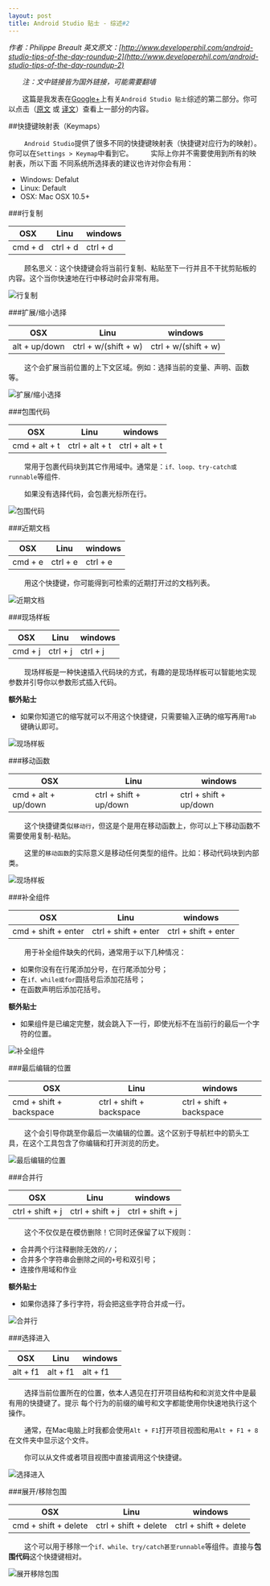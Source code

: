 ```yaml
---
layout: post
title: Android Studio 贴士 - 综述#2
---
```

*作者：Philippe Breault  英文原文：[http://www.developerphil.com/android-studio-tips-of-the-day-roundup-2](http://www.developerphil.com/android-studio-tips-of-the-day-roundup-2)*

*&#160;&#160;&#160;&#160;&#160;&#160;&#160;注：文中链接皆为国外链接，可能需要翻墙*

&#160;&#160;&#160;&#160;&#160;&#160;&#160;这篇是我发表在[Google+](https://plus.google.com/+PhilippeBreault/)上有关`Android Studio 贴士`综述的第二部分。你可以点击（[原文](http://www.developerphil.com/android-studio-tips-of-the-day-roundup-1/) 或 [译文](http://jackie880823.github.io/2015/12/26/Android%20Studio%20Tips%20Of%20the%20Day%20-%20Roundup%20%231/)）查看上一部分的内容。


##快捷键映射表（Keymaps）

&#160;&#160;&#160;&#160;&#160;&#160;&#160;&#160;`Android Studio`提供了很多不同的快捷键映射表（快捷键对应行为的映射）。你可以在`Settings > Keymap`中看到它。
&#160;&#160;&#160;&#160;&#160;&#160;&#160;&#160;实际上你并不需要使用到所有的映射表，所以下面
不同系统所选择表的建议也许对你会有用：

* Windows: Defalut
* Linux: Default
* OSX: Mac OSX 10.5+

###行复制

|   OSX   |   Linu   | windows  |
|---------|----------|----------|
| cmd + d | ctrl + d | ctrl + d |

&#160;&#160;&#160;&#160;&#160;&#160;&#160;&#160;顾名思义：这个快捷键会将当前行复制、粘贴至下一行并且不干扰剪贴板的内容。这个当你快速地在行中移动时会非常有用。

![行复制](https://github.com/Jackie880823/Jackie880823.github.io/blob/master/img/android-studio-tips-of-the-day-roundup-2/11-duplicate_lines.gif?raw=true)

###扩展/缩小选择

|      OSX      |         Linu         |       windows        |
|---------------|----------------------|----------------------|
| alt + up/down | ctrl + w/(shift + w) | ctrl + w/(shift + w) |

&#160;&#160;&#160;&#160;&#160;&#160;&#160;&#160;这个会扩展当前位置的上下文区域。例如：选择当前的变量、声明、函数等。

![扩展/缩小选择](https://github.com/Jackie880823/Jackie880823.github.io/blob/master/img/android-studio-tips-of-the-day-roundup-2/12-expand_shrink_selection.gif?raw=true)

###包围代码

|      OSX      |      Linu      |    windows     |
|---------------|----------------|----------------|
| cmd + alt + t | ctrl + alt + t | ctrl + alt + t |

&#160;&#160;&#160;&#160;&#160;&#160;&#160;&#160;常用于包裹代码块到其它作用域中。通常是：`if、loop、try-catch或runnable`等组件.

&#160;&#160;&#160;&#160;&#160;&#160;&#160;&#160;如果没有选择代码，会包裹光标所在行。

![包围代码](https://github.com/Jackie880823/Jackie880823.github.io/blob/master/img/android-studio-tips-of-the-day-roundup-2/13-surround_with.gif?raw=true)

###近期文档

|   OSX   |   Linu   | windows  |
|---------|----------|----------|
| cmd + e | ctrl + e | ctrl + e |

&#160;&#160;&#160;&#160;&#160;&#160;&#160;&#160;用这个快捷键，你可能得到可检索的近期打开过的文档列表。

![近期文档](https://github.com/Jackie880823/Jackie880823.github.io/blob/master/img/android-studio-tips-of-the-day-roundup-2/14-recents.gif?raw=ture)

###现场样板

|   OSX   |   Linu   | windows  |
|---------|----------|----------|
| cmd + j | ctrl + j | ctrl + j |

&#160;&#160;&#160;&#160;&#160;&#160;&#160;&#160;现场样板是一种快速插入代码块的方式，有趣的是现场样板可以智能地实现参数并引导你以参数形式插入代码。

**额外贴士**

* 如果你知道它的缩写就可以不用这个快捷键，只需要输入正确的缩写再用`Tab`键确认即可。

![现场样板](https://github.com/Jackie880823/Jackie880823.github.io/blob/master/img/android-studio-tips-of-the-day-roundup-2/15-live_templates.gif?raw=true)

###移动函数

|         OSX         |          Linu          |         windows        |
|---------------------|------------------------|------------------------|
| cmd + alt + up/down | ctrl + shift + up/down | ctrl + shift + up/down |

&#160;&#160;&#160;&#160;&#160;&#160;&#160;&#160;这个快捷键类似`移动行`，但这是个是用在移动函数上，你可以上下移动函数不需要使用复制-粘贴。

&#160;&#160;&#160;&#160;&#160;&#160;&#160;&#160;这里的`移动函数`的实际意义是移动任何类型的组件。比如：移动代码块到内部类。

![现场样板](https://github.com/Jackie880823/Jackie880823.github.io/blob/master/img/android-studio-tips-of-the-day-roundup-2/15-movemethods.gif?raw=true)


###补全组件

|         OSX         |        Linu          |       windows        |
|---------------------|----------------------|----------------------|
| cmd + shift + enter | ctrl + shift + enter | ctrl + shift + enter |

&#160;&#160;&#160;&#160;&#160;&#160;&#160;&#160;用于补全组件缺失的代码，通常用于以下几种情况：

*  如果你没有在行尾添加分号，在行尾添加分号；
*  在`if、while或for`圆括号后添加花括号；
*  在函数声明后添加花括号。

**额外贴士**

* 如果组件是已编定完整，就会跳入下一行，即使光标不在当前行的最后一个字符的位置。

![补全组件](https://github.com/Jackie880823/Jackie880823.github.io/blob/master/img/android-studio-tips-of-the-day-roundup-2/16-completestatement.gif?raw=true)

###最后编辑的位置

|           OSX           |          Linu            |         windows          |
|-------------------------|--------------------------|--------------------------|
| cmd + shift + backspace | ctrl + shift + backspace | ctrl + shift + backspace |

&#160;&#160;&#160;&#160;&#160;&#160;&#160;&#160;这个会引导你跳至你最后一次编辑的位置。这个区别于导航栏中的箭头工具，在这个工具包含了你编辑和打开浏览的历史。

![最后编辑的位置](https://github.com/Jackie880823/Jackie880823.github.io/blob/master/img/android-studio-tips-of-the-day-roundup-2/17-navigate-previous-changes.gif?raw=true)

###合并行

|        OSX       |      Linu        |      windows     |
|------------------|------------------|------------------|
| ctrl + shift + j | ctrl + shift + j | ctrl + shift + j |

&#160;&#160;&#160;&#160;&#160;&#160;&#160;&#160;这个不仅仅是在模仿删除！它同时还保留了以下规则：

* 合并两个行注释删除无效的`//`；
* 合并多个字符串会删除之间的`+`号和双引号；
* 连接作用域和作业

**额外贴士**

* 如果你选择了多行字符，将会把这些字符合并成一行。

![合并行](https://github.com/Jackie880823/Jackie880823.github.io/blob/master/img/android-studio-tips-of-the-day-roundup-2/18-joinlines.gif?raw=true)

###选择进入

|    OSX   |  Linu    |  windows |
|----------|----------|----------|
| alt + f1 | alt + f1 | alt + f1 |

&#160;&#160;&#160;&#160;&#160;&#160;&#160;&#160;选择当前位置所在的位置，依本人遇见在打开项目结构和和浏览文件中是最有用的快捷键了。提示 每个行为的前缀的编号和文字都能使用你快速地执行这个操作。

&#160;&#160;&#160;&#160;&#160;&#160;&#160;&#160;通常，在Mac电脑上时我都会使用`Alt + F1`打开项目视图和用`Alt + F1 + 8`在文件夹中显示这个文件。

&#160;&#160;&#160;&#160;&#160;&#160;&#160;&#160;你可以从文件或者项目视图中直接调用这个快捷键。

![选择进入](https://github.com/Jackie880823/Jackie880823.github.io/blob/master/img/android-studio-tips-of-the-day-roundup-2/19-select-in.gif?raw=true)

###展开/移除包围

|          OSX         |        Linu           |         windows       |
|----------------------|-----------------------|-----------------------|
| cmd + shift + delete | ctrl + shift + delete | ctrl + shift + delete |

&#160;&#160;&#160;&#160;&#160;&#160;&#160;&#160;这个可以用于移除一个`if、while、try/catch甚至runnable`等组件。直接与**包围代码**这个快捷键相对。

![展开移除包围](https://github.com/Jackie880823/Jackie880823.github.io/blob/master/img/android-studio-tips-of-the-day-roundup-2/20-unwrap.gif?raw=true)














